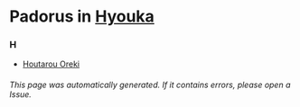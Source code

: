 # Padorus in [Hyouka](https://myanimelist.net/anime/12189/Hyouka)

### H
* [Houtarou Oreki](https://github.com/shadow578/Project-Padoru/blob/master/table-of-contents/characters/HoutarouOreki.md)

###### This page was automatically generated. If it contains errors, please open a Issue.
